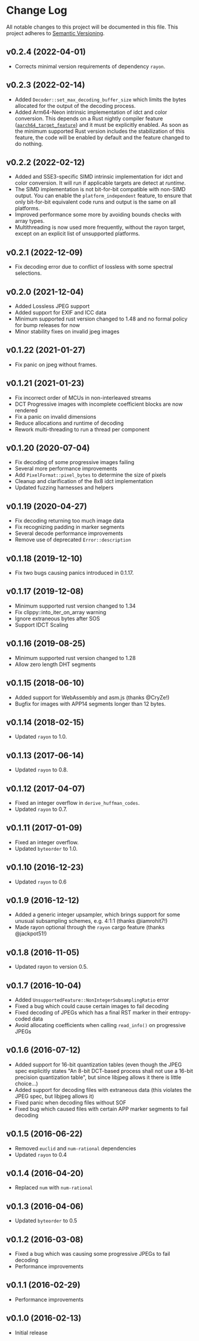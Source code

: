 # Change Log
All notable changes to this project will be documented in this file.
This project adheres to [Semantic Versioning](http://semver.org/).

## v0.2.4 (2022-04-01)

- Corrects minimal version requirements of dependency `rayon`.

## v0.2.3 (2022-02-14)

- Added `Decoder::set_max_decoding_buffer_size` which limits the bytes
  allocated for the output of the decoding process.
- Added Arm64-Neon intrinsic implementation of idct and color conversion. This
  depends on a Rust nightly compiler feature ([`aarch64_target_feature`]) and
  it must be explicitly enabled. As soon as the minimum supported Rust version
  includes the stabilization of this feature, the code will be enabled by
  default and the feature changed to do nothing.

[`aarch64_target_feature`]: https://github.com/rust-lang/rust/issues/90620

## v0.2.2 (2022-02-12)

- Added and SSE3-specific SIMD intrinsic implementation for idct and color
  conversion. It will run if applicable targets are detect at _runtime_.
- The SIMD implementation is not bit-for-bit compatible with non-SIMD output.
  You can enable the `platform_independent` feature, to ensure that only
  bit-for-bit equivalent code runs and output is the same on all platforms.
- Improved performance some more by avoiding bounds checks with array types.
- Multithreading is now used more frequently, without the rayon target, except
  on an explicit list of unsupported platforms.

## v0.2.1 (2022-12-09)

- Fix decoding error due to conflict of lossless with some spectral selections.

## v0.2.0 (2021-12-04)

- Added Lossless JPEG support
- Added support for EXIF and ICC data
- Minimum supported rust version changed to 1.48 and no formal policy for bump releases for now
- Minor stability fixes on invalid jpeg images

## v0.1.22 (2021-01-27)

- Fix panic on jpeg without frames.

## v0.1.21 (2021-01-23)

- Fix incorrect order of MCUs in non-interleaved streams
- DCT Progressive images with incomplete coefficient blocks are now rendered
- Fix a panic on invalid dimensions
- Reduce allocations and runtime of decoding
- Rework multi-threading to run a thread per component

## v0.1.20 (2020-07-04)

- Fix decoding of some progressive images failing
- Several more performance improvements
- Add `PixelFormat::pixel_bytes` to determine the size of pixels
- Cleanup and clarification of the 8x8 idct implementation
- Updated fuzzing harnesses and helpers

## v0.1.19 (2020-04-27)
- Fix decoding returning too much image data
- Fix recognizing padding in marker segments
- Several decode performance improvements
- Remove use of deprecated `Error::description`

## v0.1.18 (2019-12-10)
- Fix two bugs causing panics introduced in 0.1.17.

## v0.1.17 (2019-12-08)
- Minimum supported rust version changed to 1.34
- Fix clippy::into_iter_on_array warning
- Ignore extraneous bytes after SOS
- Support IDCT Scaling

## v0.1.16 (2019-08-25)
- Minimum supported rust version changed to 1.28
- Allow zero length DHT segments

## v0.1.15 (2018-06-10)
- Added support for WebAssembly and asm.js (thanks @CryZe!)
- Bugfix for images with APP14 segments longer than 12 bytes.

## v0.1.14 (2018-02-15)
- Updated `rayon` to 1.0.

## v0.1.13 (2017-06-14)
- Updated `rayon` to 0.8.

## v0.1.12 (2017-04-07)
- Fixed an integer overflow in `derive_huffman_codes`.
- Updated `rayon` to 0.7.

## v0.1.11 (2017-01-09)
- Fixed an integer overflow.
- Updated `byteorder` to 1.0.

## v0.1.10 (2016-12-23)
- Updated `rayon` to 0.6

## v0.1.9 (2016-12-12)
- Added a generic integer upsampler, which brings support for some unusual subsampling schemes, e.g. 4:1:1 (thanks @iamrohit7!)
- Made rayon optional through the `rayon` cargo feature (thanks @jackpot51!)

## v0.1.8 (2016-11-05)
* Updated rayon to version 0.5.

## v0.1.7 (2016-10-04)
- Added `UnsupportedFeature::NonIntegerSubsamplingRatio` error
- Fixed a bug which could cause certain images to fail decoding
- Fixed decoding of JPEGs which has a final RST marker in their entropy-coded data
- Avoid allocating coefficients when calling `read_info()` on progressive JPEGs

## v0.1.6 (2016-07-12)
- Added support for 16-bit quantization tables (even though the JPEG spec explicitly
  states "An 8-bit DCT-based process shall not use a 16-bit precision quantization table",
  but since libjpeg allows it there is little choice...)
- Added support for decoding files with extraneous data (this violates the JPEG spec, but libjpeg allows it)
- Fixed panic when decoding files without SOF
- Fixed bug which caused files with certain APP marker segments to fail decoding

## v0.1.5 (2016-06-22)
- Removed `euclid` and `num-rational` dependencies
- Updated `rayon` to 0.4

## v0.1.4 (2016-04-20)
- Replaced `num` with `num-rational`

## v0.1.3 (2016-04-06)
- Updated `byteorder` to 0.5

## v0.1.2 (2016-03-08)
- Fixed a bug which was causing some progressive JPEGs to fail decoding
- Performance improvements

## v0.1.1 (2016-02-29)
- Performance improvements

## v0.1.0 (2016-02-13)
- Initial release
